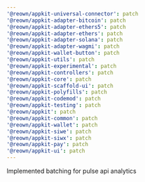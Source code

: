 ```yaml
---
'@reown/appkit-universal-connector': patch
'@reown/appkit-adapter-bitcoin': patch
'@reown/appkit-adapter-ethers5': patch
'@reown/appkit-adapter-ethers': patch
'@reown/appkit-adapter-solana': patch
'@reown/appkit-adapter-wagmi': patch
'@reown/appkit-wallet-button': patch
'@reown/appkit-utils': patch
'@reown/appkit-experimental': patch
'@reown/appkit-controllers': patch
'@reown/appkit-core': patch
'@reown/appkit-scaffold-ui': patch
'@reown/appkit-polyfills': patch
'@reown/appkit-codemod': patch
'@reown/appkit-testing': patch
'@reown/appkit': patch
'@reown/appkit-common': patch
'@reown/appkit-wallet': patch
'@reown/appkit-siwe': patch
'@reown/appkit-siwx': patch
'@reown/appkit-pay': patch
'@reown/appkit-ui': patch
---
```


Implemented batching for pulse api analytics
